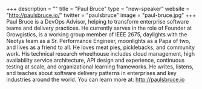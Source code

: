 +++
description = ""
title = "Paul Bruce"
type = "new-speaker"
website = "http://paulsbruce.io/"
twitter = "paulsbruce"
image = "paul-bruce.jpg"
+++
Paul Bruce is a DevOps Advisor, helping to transform enterprise software teams and delivery practices. He currently serves in the role of Founder at Growgistics, is a working group member of IEEE 2675, daylights with the Neotys team as a Sr. Performance Engineer, moonlights as a Papa of two, and lives as a friend to all. He loves meat pies, picklebacks, and community work. His technical research wheelhouse includes cloud management, high availability service architecture, API design and experience, continuous testing at scale, and organizational learning frameworks. He writes, listens, and teaches about software delivery patterns in enterprises and key industries around the world. You can learn more at: http://paulsbruce.io